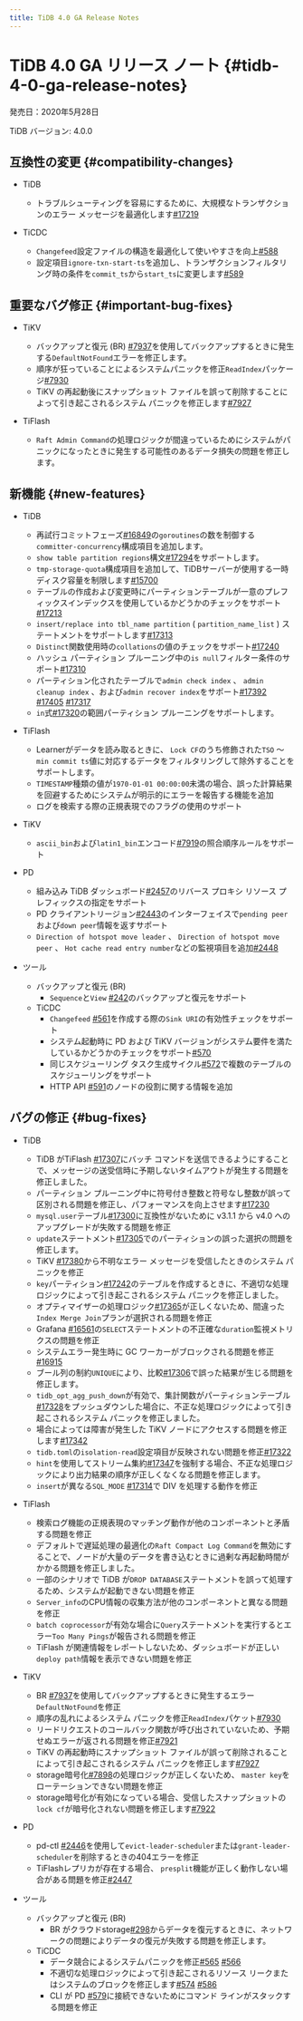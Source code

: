 ```yaml
---
title: TiDB 4.0 GA Release Notes
---
```


# TiDB 4.0 GA リリース ノート {#tidb-4-0-ga-release-notes}

発売日：2020年5月28日

TiDB バージョン: 4.0.0

## 互換性の変更 {#compatibility-changes}

-   TiDB
    -   トラブルシューティングを容易にするために、大規模なトランザクションのエラー メッセージを最適化します[<a href="https://github.com/pingcap/tidb/pull/17219">#17219</a>](https://github.com/pingcap/tidb/pull/17219)

-   TiCDC
    -   `Changefeed`設定ファイルの構造を最適化して使いやすさを向上[<a href="https://github.com/pingcap/tiflow/pull/588">#588</a>](https://github.com/pingcap/tiflow/pull/588)
    -   設定項目`ignore-txn-start-ts`を追加し、トランザクションフィルタリング時の条件を`commit_ts`から`start_ts`に変更します[<a href="https://github.com/pingcap/tiflow/pull/589">#589</a>](https://github.com/pingcap/tiflow/pull/589)

## 重要なバグ修正 {#important-bug-fixes}

-   TiKV
    -   バックアップと復元 (BR) [<a href="https://github.com/tikv/tikv/pull/7937">#7937</a>](https://github.com/tikv/tikv/pull/7937)を使用してバックアップするときに発生する`DefaultNotFound`エラーを修正します。
    -   順序が狂っていることによるシステムパニックを修正`ReadIndex`パッケージ[<a href="https://github.com/tikv/tikv/pull/7930">#7930</a>](https://github.com/tikv/tikv/pull/7930)
    -   TiKV の再起動後にスナップショット ファイルを誤って削除することによって引き起こされるシステム パニックを修正します[<a href="https://github.com/tikv/tikv/pull/7927">#7927</a>](https://github.com/tikv/tikv/pull/7927)

-   TiFlash
    -   `Raft Admin Command`の処理ロジックが間違っているためにシステムがパニックになったときに発生する可能性のあるデータ損失の問題を修正します。

## 新機能 {#new-features}

-   TiDB
    -   再試行コミットフェーズ[<a href="https://github.com/pingcap/tidb/pull/16849">#16849</a>](https://github.com/pingcap/tidb/pull/16849)の`goroutines`の数を制御する`committer-concurrency`構成項目を追加します。
    -   `show table partition regions`構文[<a href="https://github.com/pingcap/tidb/pull/17294">#17294</a>](https://github.com/pingcap/tidb/pull/17294)をサポートします。
    -   `tmp-storage-quota`構成項目を追加して、TiDBサーバーが使用する一時ディスク容量を制限します[<a href="https://github.com/pingcap/tidb/pull/15700">#15700</a>](https://github.com/pingcap/tidb/pull/15700)
    -   テーブルの作成および変更時にパーティションテーブルが一意のプレフィックスインデックスを使用しているかどうかのチェックをサポート[<a href="https://github.com/pingcap/tidb/pull/17213">#17213</a>](https://github.com/pingcap/tidb/pull/17213)
    -   `insert/replace into tbl_name partition` ( `partition_name_list` ) ステートメントをサポートします[<a href="https://github.com/pingcap/tidb/pull/17313">#17313</a>](https://github.com/pingcap/tidb/pull/17313)
    -   `Distinct`関数使用時の`collations`の値のチェックをサポート[<a href="https://github.com/pingcap/tidb/pull/17240">#17240</a>](https://github.com/pingcap/tidb/pull/17240)
    -   ハッシュ パーティション プルーニング中の`is null`フィルター条件のサポート[<a href="https://github.com/pingcap/tidb/pull/17310">#17310</a>](https://github.com/pingcap/tidb/pull/17310)
    -   パーティション化されたテーブルで`admin check index` 、 `admin cleanup index` 、および`admin recover index`をサポート[<a href="https://github.com/pingcap/tidb/pull/17392">#17392</a>](https://github.com/pingcap/tidb/pull/17392) [<a href="https://github.com/pingcap/tidb/pull/17405">#17405</a>](https://github.com/pingcap/tidb/pull/17405) [<a href="https://github.com/pingcap/tidb/pull/17317">#17317</a>](https://github.com/pingcap/tidb/pull/17317)
    -   `in`式[<a href="https://github.com/pingcap/tidb/pull/17320">#17320</a>](https://github.com/pingcap/tidb/pull/17320)の範囲パーティション プルーニングをサポートします。

-   TiFlash
    -   Learnerがデータを読み取るときに、 `Lock CF`のうち修飾された`TSO` ～ `min commit ts`値に対応するデータをフィルタリングして除外することをサポートします。
    -   `TIMESTAMP`種類の値が`1970-01-01 00:00:00`未満の場合、誤った計算結果を回避するためにシステムが明示的にエラーを報告する機能を追加
    -   ログを検索する際の正規表現でのフラグの使用のサポート

-   TiKV
    -   `ascii_bin`および`latin1_bin`エンコード[<a href="https://github.com/tikv/tikv/pull/7919">#7919</a>](https://github.com/tikv/tikv/pull/7919)の照合順序ルールをサポート

-   PD
    -   組み込み TiDB ダッシュボード[<a href="https://github.com/pingcap/pd/pull/2457">#2457</a>](https://github.com/pingcap/pd/pull/2457)のリバース プロキシ リソース プレフィックスの指定をサポート
    -   PD クライアントリージョン[<a href="https://github.com/pingcap/pd/pull/2443">#2443</a>](https://github.com/pingcap/pd/pull/2443)のインターフェイスで`pending peer`および`down peer`情報を返すサポート
    -   `Direction of hotspot move leader` 、 `Direction of hotspot move peer` 、 `Hot cache read entry number`などの監視項目を追加[<a href="https://github.com/pingcap/pd/pull/2448">#2448</a>](https://github.com/pingcap/pd/pull/2448)

-   ツール
    -   バックアップと復元 (BR)
        -   `Sequence`と`View` [<a href="https://github.com/pingcap/br/pull/242">#242</a>](https://github.com/pingcap/br/pull/242)のバックアップと復元をサポート
    -   TiCDC
        -   `Changefeed` [<a href="https://github.com/pingcap/tiflow/pull/561">#561</a>](https://github.com/pingcap/tiflow/pull/561)を作成する際の`Sink URI`の有効性チェックをサポート
        -   システム起動時に PD および TiKV バージョンがシステム要件を満たしているかどうかのチェックをサポート[<a href="https://github.com/pingcap/tiflow/pull/570">#570</a>](https://github.com/pingcap/tiflow/pull/570)
        -   同じスケジューリング タスク生成サイクル[<a href="https://github.com/pingcap/tiflow/pull/572">#572</a>](https://github.com/pingcap/tiflow/pull/572)で複数のテーブルのスケジューリングをサポート
        -   HTTP API [<a href="https://github.com/pingcap/tiflow/pull/591">#591</a>](https://github.com/pingcap/tiflow/pull/591)のノードの役割に関する情報を追加

## バグの修正 {#bug-fixes}

-   TiDB

    -   TiDB がTiFlash [<a href="https://github.com/pingcap/tidb/pull/17307">#17307</a>](https://github.com/pingcap/tidb/pull/17307)にバッチ コマンドを送信できるようにすることで、メッセージの送受信時に予期しないタイムアウトが発生する問題を修正しました。
    -   パーティション プルーニング中に符号付き整数と符号なし整数が誤って区別される問題を修正し、パフォーマンスを向上させます[<a href="https://github.com/pingcap/tidb/pull/17230">#17230</a>](https://github.com/pingcap/tidb/pull/17230)
    -   `mysql.user`テーブル[<a href="https://github.com/pingcap/tidb/pull/17300">#17300</a>](https://github.com/pingcap/tidb/pull/17300)に互換性がないために v3.1.1 から v4.0 へのアップグレードが失敗する問題を修正
    -   `update`ステートメント[<a href="https://github.com/pingcap/tidb/pull/17305">#17305</a>](https://github.com/pingcap/tidb/pull/17305)でのパーティションの誤った選択の問題を修正します。
    -   TiKV [<a href="https://github.com/pingcap/tidb/pull/17380">#17380</a>](https://github.com/pingcap/tidb/pull/17380)から不明なエラー メッセージを受信したときのシステム パニックを修正
    -   `key`パーティション[<a href="https://github.com/pingcap/tidb/pull/17242">#17242</a>](https://github.com/pingcap/tidb/pull/17242)のテーブルを作成するときに、不適切な処理ロジックによって引き起こされるシステム パニックを修正しました。
    -   オプティマイザーの処理ロジック[<a href="https://github.com/pingcap/tidb/pull/17365">#17365</a>](https://github.com/pingcap/tidb/pull/17365)が正しくないため、間違った`Index Merge Join`プランが選択される問題を修正
    -   Grafana [<a href="https://github.com/pingcap/tidb/pull/16561">#16561</a>](https://github.com/pingcap/tidb/pull/16561)の`SELECT`ステートメントの不正確な`duration`監視メトリクスの問題を修正
    -   システムエラー発生時に GC ワーカーがブロックされる問題を修正[<a href="https://github.com/pingcap/tidb/pull/16915">#16915</a>](https://github.com/pingcap/tidb/pull/16915)
    -   ブール列の制約`UNIQUE`により、比較[<a href="https://github.com/pingcap/tidb/pull/17306">#17306</a>](https://github.com/pingcap/tidb/pull/17306)で誤った結果が生じる問題を修正します。
    -   `tidb_opt_agg_push_down`が有効で、集計関数がパーティションテーブル[<a href="https://github.com/pingcap/tidb/pull/17328">#17328</a>](https://github.com/pingcap/tidb/pull/17328)をプッシュダウンした場合に、不正な処理ロジックによって引き起こされるシステム パニックを修正しました。
    -   場合によっては障害が発生した TiKV ノードにアクセスする問題を修正します[<a href="https://github.com/pingcap/tidb/pull/17342">#17342</a>](https://github.com/pingcap/tidb/pull/17342)
    -   `tidb.toml`の`isolation-read`設定項目が反映されない問題を修正[<a href="https://github.com/pingcap/tidb/pull/17322">#17322</a>](https://github.com/pingcap/tidb/pull/17322)
    -   `hint`を使用してストリーム集約[<a href="https://github.com/pingcap/tidb/pull/17347">#17347</a>](https://github.com/pingcap/tidb/pull/17347)を強制する場合、不正な処理ロジックにより出力結果の順序が正しくなくなる問題を修正します。
    -   `insert`が異なる`SQL_MODE` [<a href="https://github.com/pingcap/tidb/pull/17314">#17314</a>](https://github.com/pingcap/tidb/pull/17314)で DIV を処理する動作を修正

-   TiFlash

    -   検索ログ機能の正規表現のマッチング動作が他のコンポーネントと矛盾する問題を修正
    -   デフォルトで遅延処理の最適化の`Raft Compact Log Command`を無効にすることで、ノードが大量のデータを書き込むときに過剰な再起動時間がかかる問題を修正しました。
    -   一部のシナリオで TiDB が`DROP DATABASE`ステートメントを誤って処理するため、システムが起動できない問題を修正
    -   `Server_info`のCPU情報の収集方法が他のコンポーネントと異なる問題を修正
    -   `batch coprocessor`が有効な場合に`Query`ステートメントを実行するとエラー`Too Many Pings`が報告される問題を修正
    -   TiFlash が関連情報をレポートしないため、ダッシュボードが正しい`deploy path`情報を表示できない問題を修正

-   TiKV

    -   BR [<a href="https://github.com/tikv/tikv/pull/7937">#7937</a>](https://github.com/tikv/tikv/pull/7937)を使用してバックアップするときに発生するエラー`DefaultNotFound`を修正
    -   順序の乱れによるシステム パニックを修正`ReadIndex`パケット[<a href="https://github.com/tikv/tikv/pull/7930">#7930</a>](https://github.com/tikv/tikv/pull/7930)
    -   リードリクエストのコールバック関数が呼び出されていないため、予期せぬエラーが返される問題を修正[<a href="https://github.com/tikv/tikv/pull/7921">#7921</a>](https://github.com/tikv/tikv/pull/7921)
    -   TiKV の再起動時にスナップショット ファイルが誤って削除されることによって引き起こされるシステム パニックを修正します[<a href="https://github.com/tikv/tikv/pull/7927">#7927</a>](https://github.com/tikv/tikv/pull/7927)
    -   storage暗号化[<a href="https://github.com/tikv/tikv/pull/7898">#7898</a>](https://github.com/tikv/tikv/pull/7898)の処理ロジックが正しくないため、 `master key`をローテーションできない問題を修正
    -   storage暗号化が有効になっている場合、受信したスナップショットの`lock cf`が暗号化されない問題を修正します[<a href="https://github.com/tikv/tikv/pull/7922">#7922</a>](https://github.com/tikv/tikv/pull/7922)

-   PD

    -   pd-ctl [<a href="https://github.com/pingcap/pd/pull/2446">#2446</a>](https://github.com/pingcap/pd/pull/2446)を使用して`evict-leader-scheduler`または`grant-leader-scheduler`を削除するときの404エラーを修正
    -   TiFlashレプリカが存在する場合、 `presplit`機能が正しく動作しない場合がある問題を修正[<a href="https://github.com/pingcap/pd/pull/2447">#2447</a>](https://github.com/pingcap/pd/pull/2447)

-   ツール

    -   バックアップと復元 (BR)
        -   BR がクラウドstorage[<a href="https://github.com/pingcap/br/pull/298">#298</a>](https://github.com/pingcap/br/pull/298)からデータを復元するときに、ネットワークの問題によりデータの復元が失敗する問題を修正します。
    -   TiCDC
        -   データ競合によるシステムパニックを修正[<a href="https://github.com/pingcap/tiflow/pull/565">#565</a>](https://github.com/pingcap/tiflow/pull/565) [<a href="https://github.com/pingcap/tiflow/pull/566">#566</a>](https://github.com/pingcap/tiflow/pull/566)
        -   不適切な処理ロジックによって引き起こされるリソース リークまたはシステムのブロックを修正します[<a href="https://github.com/pingcap/tiflow/pull/574">#574</a>](https://github.com/pingcap/tiflow/pull/574) [<a href="https://github.com/pingcap/tiflow/pull/586">#586</a>](https://github.com/pingcap/tiflow/pull/586)
        -   CLI が PD [<a href="https://github.com/pingcap/tiflow/pull/579">#579</a>](https://github.com/pingcap/tiflow/pull/579)に接続できないためにコマンド ラインがスタックする問題を修正
